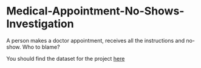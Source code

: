 # Medical-Appointment-No-Shows-Investigation

A person makes a doctor appointment, receives all the instructions and no-show. Who to blame?

You should find the dataset for the project <a href="https://www.kaggle.com/joniarroba/noshowappointments">here</a>

